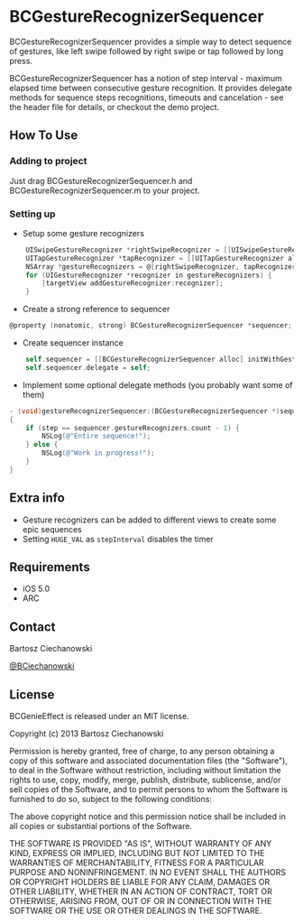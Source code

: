 BCGestureRecognizerSequencer
==========

BCGestureRecognizerSequencer provides a simple way to detect sequence of gestures, like left swipe followed by right swipe or tap followed by long press.

BCGestureRecognizerSequencer has a notion of step interval - maximum elapsed time between consecutive gesture recognition. It provides delegate methods for sequence steps recognitions, timeouts and cancelation - see the header file for details, or checkout the demo project.

## How To Use

### Adding to project

Just drag BCGestureRecognizerSequencer.h and BCGestureRecognizerSequencer.m to your project.

### Setting up


- Setup some gesture recognizers

```objective-c
    UISwipeGestureRecognizer *rightSwipeRecognizer = [[UISwipeGestureRecognizer alloc] init];
    UITapGestureRecognizer *tapRecognizer = [[UITapGestureRecognizer alloc] init];
    NSArray *gestureRecognizers = @[rightSwipeRecognizer, tapRecognizer];
    for (UIGestureRecognizer *recognizer in gestureRecognizers) {
        [targetView addGestureRecognizer:recognizer];
    }
```

- Create a strong reference to sequencer

```objective-c
@property (nonatomic, strong) BCGestureRecognizerSequencer *sequencer;
```



- Create sequencer instance

```objective-c
    self.sequencer = [[BCGestureRecognizerSequencer alloc] initWithGestureRecognizers:gestureRecognizers];
    self.sequencer.delegate = self;
```
- Implement some optional delegate methods (you probably want some of them)

```objective-c
- (void)gestureRecognizerSequencer:(BCGestureRecognizerSequencer *)sequencer didRecognizeSequenceStep:(NSUInteger)step
{
	if (step == sequencer.gestureRecognizers.count - 1) {
        NSLog(@"Entire sequence!");
    } else {
        NSLog(@"Work in progress!");
    }
}
```

## Extra info

- Gesture recognizers can be added to different views to create some epic sequences
- Setting `HUGE_VAL` as `stepInterval` disables the timer

## Requirements

- iOS 5.0
- ARC

## Contact

Bartosz Ciechanowski

[@BCiechanowski](https://twitter.com/BCiechanowski)

## License

BCGenieEffect is released under an MIT license.

Copyright (c) 2013 Bartosz Ciechanowski

Permission is hereby granted, free of charge, to any person obtaining a copy of this software and associated documentation files (the "Software"), to deal in the Software without restriction, including without limitation the rights to use, copy, modify, merge, publish, distribute, sublicense, and/or sell copies of the Software, and to permit persons to whom the Software is furnished to do so, subject to the following conditions:

The above copyright notice and this permission notice shall be included in all copies or substantial portions of the Software.

THE SOFTWARE IS PROVIDED "AS IS", WITHOUT WARRANTY OF ANY KIND, EXPRESS OR IMPLIED, INCLUDING BUT NOT LIMITED TO THE WARRANTIES OF MERCHANTABILITY, FITNESS FOR A PARTICULAR PURPOSE AND NONINFRINGEMENT. IN NO EVENT SHALL THE AUTHORS OR COPYRIGHT HOLDERS BE LIABLE FOR ANY CLAIM, DAMAGES OR OTHER LIABILITY, WHETHER IN AN ACTION OF CONTRACT, TORT OR OTHERWISE, ARISING FROM, OUT OF OR IN CONNECTION WITH THE SOFTWARE OR THE USE OR OTHER DEALINGS IN THE SOFTWARE.

